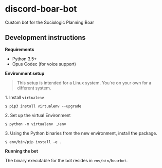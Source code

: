 # discord-boar-bot
Custom bot for the Sociologic Planning Boar

## Development instructions

**Requirements**

* Python 3.5+
* Opus Codec (for voice support)

**Environment setup**

> This setup is intended for a Linux system. You're on your own for a different
system.

1\. Install `virtualenv`

    $ pip3 install virtualenv --upgrade

2\. Set up the virtual Environment

    $ python -m virtualenv ./env

3\. Using the Python binaries from the new environment,
   install the package.

    $ env/bin/pip install -e .

**Running the bot**

The binary executable for the bot resides in `env/bin/boarbot`.

